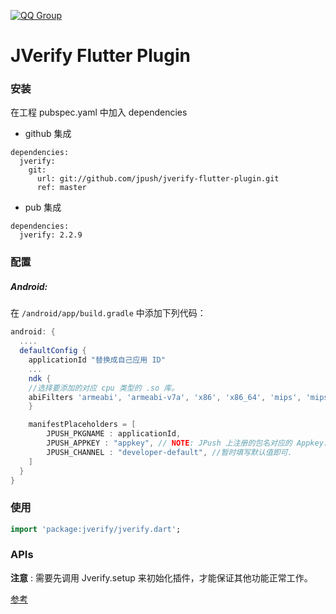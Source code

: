 [![QQ Group](https://img.shields.io/badge/QQ%20Group-862401307-red.svg)]()
# JVerify Flutter Plugin

### 安装

在工程 pubspec.yaml 中加入 dependencies

+ github 集成 

``` 
dependencies:
  jverify:
    git:
      url: git://github.com/jpush/jverify-flutter-plugin.git
      ref: master
```

+ pub 集成

```
dependencies:
  jverify: 2.2.9
```

### 配置

##### Android:

在 `/android/app/build.gradle` 中添加下列代码：

```groovy
android: {
  ....
  defaultConfig {
    applicationId "替换成自己应用 ID"
    ...
    ndk {
	//选择要添加的对应 cpu 类型的 .so 库。
	abiFilters 'armeabi', 'armeabi-v7a', 'x86', 'x86_64', 'mips', 'mips64', 'arm64-v8a',        
    }

    manifestPlaceholders = [
        JPUSH_PKGNAME : applicationId,
        JPUSH_APPKEY : "appkey", // NOTE: JPush 上注册的包名对应的 Appkey.
        JPUSH_CHANNEL : "developer-default", //暂时填写默认值即可.
    ]
  }    
}
```

### 使用

```dart
import 'package:jverify/jverify.dart';
```

### APIs

**注意** : 需要先调用 Jverify.setup 来初始化插件，才能保证其他功能正常工作。

 [参考](./documents/APIs.md)

